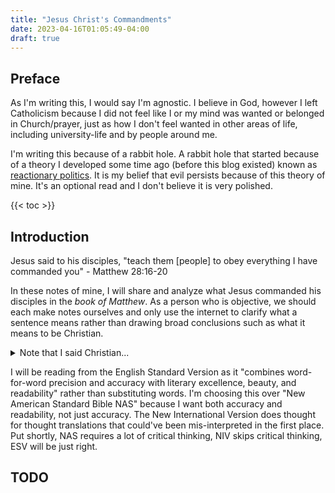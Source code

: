 ```yaml
---
title: "Jesus Christ's Commandments"
date: 2023-04-16T01:05:49-04:00
draft: true
---
```


## Preface

As I'm writing this, I would say I'm agnostic. I believe in God, however I left Catholicism because I did not feel like I or my mind was wanted or belonged in Church/prayer, just as how I don't feel wanted in other areas of life, including university-life and by people around me.

I'm writing this because of a rabbit hole. A rabbit hole that started because of a theory I developed some time ago (before this blog existed) known as [reactionary politics](/posts/politics-reactionary-theory). It is my belief that evil persists because of this theory of mine. It's an optional read and I don't believe it is very polished.

{{< toc >}}

## Introduction

Jesus said to his disciples, "teach them \[people] to obey everything I have commanded you" - Matthew 28:16-20

In these notes of mine, I will share and analyze what Jesus commanded his disciples in the _book of Matthew_. As a person who is objective, we should each make notes ourselves and only use the internet to clarify what a sentence means rather than drawing broad conclusions such as what it means to be Christian.

<details><summary>Note that I said Christian...</summary>

 As it stands, to be Catholic means to support all leaders of the church (popes) that came after Saint Peter, including the current pope, which I do not support. That is what Catholic means. It is used currently as a synonym for Christianity, but it is totally incorrect once you understand that Catholicism isn't just a religion, it's a system.

 </details>

 I will be reading from the English Standard Version as it "combines word-for-word precision and accuracy with literary excellence, beauty, and readability" rather than substituting words. I'm choosing this over "New American Standard Bible NAS" because I want both accuracy and readability, not just accuracy. The New International Version does thought for thought translations that could've been mis-interpreted in the first place. Put shortly, NAS requires a lot of critical thinking, NIV skips critical thinking, ESV will be just right.

## TODO
